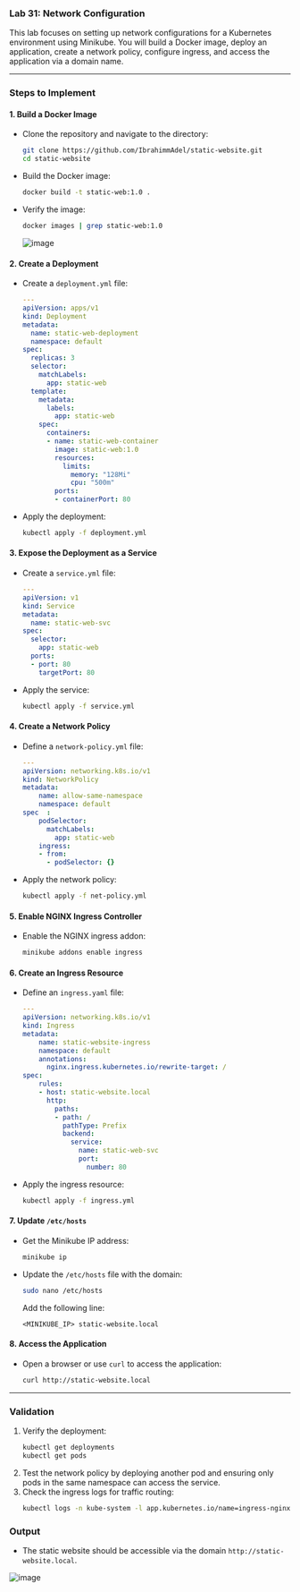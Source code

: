### Lab 31: Network Configuration

This lab focuses on setting up network configurations for a Kubernetes environment using Minikube. You will build a Docker image, deploy an application, create a network policy, configure ingress, and access the application via a domain name.

---

### **Steps to Implement**

#### **1. Build a Docker Image**
- Clone the repository and navigate to the directory:
  ```bash
  git clone https://github.com/IbrahimmAdel/static-website.git
  cd static-website
  ```

- Build the Docker image:
  ```bash
  docker build -t static-web:1.0 .
  ```

- Verify the image:
  ```bash
  docker images | grep static-web:1.0
  ```

  ![image](https://github.com/user-attachments/assets/0c43b780-b694-4e1a-bc0f-a3b114314a67)


#### **2. Create a Deployment**
- Create a `deployment.yml` file:
  ```yaml
  ---
  apiVersion: apps/v1
  kind: Deployment
  metadata:
    name: static-web-deployment
    namespace: default
  spec:
    replicas: 3
    selector:
      matchLabels:
        app: static-web
    template:
      metadata:
        labels:
          app: static-web
      spec:
        containers:
        - name: static-web-container
          image: static-web:1.0
          resources:
            limits:
              memory: "128Mi"
              cpu: "500m"
          ports:
          - containerPort: 80
  ```

- Apply the deployment:
  ```bash
  kubectl apply -f deployment.yml
  ```

#### **3. Expose the Deployment as a Service**
- Create a `service.yml` file:
  ```yaml
  ---
  apiVersion: v1
  kind: Service
  metadata:
    name: static-web-svc
  spec:
    selector:
      app: static-web
    ports:
    - port: 80
      targetPort: 80
  ```

- Apply the service:
  ```bash
  kubectl apply -f service.yml
  ```

#### **4. Create a Network Policy**
- Define a `network-policy.yml` file:
  ```yaml
  ---
  apiVersion: networking.k8s.io/v1
  kind: NetworkPolicy
  metadata:
      name: allow-same-namespace
      namespace: default
  spec  :
      podSelector:
        matchLabels:
          app: static-web
      ingress:
      - from:
        - podSelector: {}
  ```

- Apply the network policy:
  ```bash
  kubectl apply -f net-policy.yml
  ```

#### **5. Enable NGINX Ingress Controller**
- Enable the NGINX ingress addon:
  ```bash
  minikube addons enable ingress
  ```

#### **6. Create an Ingress Resource**
- Define an `ingress.yaml` file:
  ```yaml
  ---
  apiVersion: networking.k8s.io/v1
  kind: Ingress
  metadata:
      name: static-website-ingress
      namespace: default
      annotations:
        nginx.ingress.kubernetes.io/rewrite-target: /
  spec:
      rules:
      - host: static-website.local
        http:
          paths:
          - path: /
            pathType: Prefix
            backend:
              service:
                name: static-web-svc
                port:
                  number: 80
  ```

- Apply the ingress resource:
  ```bash
  kubectl apply -f ingress.yml
  ```

#### **7. Update `/etc/hosts`**
- Get the Minikube IP address:
  ```bash
  minikube ip
  ```

- Update the `/etc/hosts` file with the domain:
  ```bash
  sudo nano /etc/hosts
  ```

  Add the following line:
  ```
  <MINIKUBE_IP> static-website.local
  ```

#### **8. Access the Application**
- Open a browser or use `curl` to access the application:
  ```bash
  curl http://static-website.local
  ```
---

### **Validation**
1. Verify the deployment:
   ```bash
   kubectl get deployments
   kubectl get pods
   ```
2. Test the network policy by deploying another pod and ensuring only pods in the same namespace can access the service.
3. Check the ingress logs for traffic routing:
   ```bash
   kubectl logs -n kube-system -l app.kubernetes.io/name=ingress-nginx
   ```

### **Output**
- The static website should be accessible via the domain `http://static-website.local`.

![image](https://github.com/user-attachments/assets/f78ee241-02cb-4e48-83c0-630ebc55ea92)

